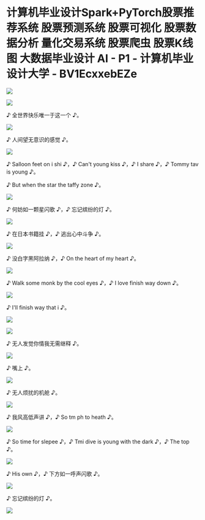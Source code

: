 # 计算机毕业设计Spark+PyTorch股票推荐系统 股票预测系统 股票可视化 股票数据分析 量化交易系统 股票爬虫 股票K线图 大数据毕业设计 AI - P1 - 计算机毕业设计大学 - BV1EcxxebEZe

![](img/cf847f449b478210318c1d48296051c6_0.png)

![](img/cf847f449b478210318c1d48296051c6_1.png)

♪ 全世界快乐唯一于这一个 ♪。

![](img/cf847f449b478210318c1d48296051c6_3.png)

♪ 人间望无意识的感觉 ♪。

![](img/cf847f449b478210318c1d48296051c6_5.png)

♪ Salloon feet on i shi ♪，♪ Can't young kiss ♪，♪ I share ♪，♪ Tommy tav is young ♪。

♪ But when the star the taffy zone ♪。

![](img/cf847f449b478210318c1d48296051c6_7.png)

♪ 何妨如一颗星闪歌 ♪，♪ 忘记缤纷的灯 ♪。

![](img/cf847f449b478210318c1d48296051c6_9.png)

♪ 在日本书籍挂 ♪，♪ 逃出心中斗争 ♪。

![](img/cf847f449b478210318c1d48296051c6_11.png)

♪ 没白字黑阿拉纳 ♪，♪ On the heart of my heart ♪。

![](img/cf847f449b478210318c1d48296051c6_13.png)

♪ Walk some monk by the cool eyes ♪，♪ I love finish way down ♪。



![](img/cf847f449b478210318c1d48296051c6_15.png)

♪ I'll finish way that i ♪。

![](img/cf847f449b478210318c1d48296051c6_17.png)

![](img/cf847f449b478210318c1d48296051c6_18.png)

♪ 无人发觉你情我无需继释 ♪。

![](img/cf847f449b478210318c1d48296051c6_20.png)

♪ 嘴上 ♪。

![](img/cf847f449b478210318c1d48296051c6_22.png)

♪ 无人烦扰的机舱 ♪。

![](img/cf847f449b478210318c1d48296051c6_24.png)

♪ 我风高低声讲 ♪，♪ So tm ph to heath ♪。

![](img/cf847f449b478210318c1d48296051c6_26.png)

♪ So time for slepee ♪，♪ Tmi dive is young with the dark ♪，♪ The top ♪。



![](img/cf847f449b478210318c1d48296051c6_28.png)

♪ His own ♪，♪ 下方如一呼声闪歌 ♪。

![](img/cf847f449b478210318c1d48296051c6_30.png)

♪ 忘记缤纷的灯 ♪。

![](img/cf847f449b478210318c1d48296051c6_32.png)